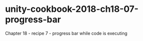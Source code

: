 # unity-cookbook-2018-ch18-07-progress-bar
Chapter 18 - recipe 7 - progress bar while code is executing
